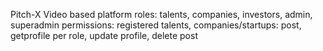 Pitch-X
Video based platform
roles: talents, companies, investors, admin, superadmin
permissions: registered talents, companies/startups:
post, getprofile per role, update profile, delete post
